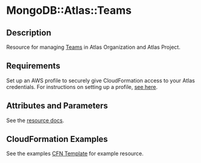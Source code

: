 # MongoDB::Atlas::Teams

## Description
Resource for managing [Teams](https://www.mongodb.com/docs/api/doc/atlas-admin-api-v2/group/endpoint-teams)
in Atlas Organization and Atlas Project.

## Requirements

Set up an AWS profile to securely give CloudFormation access to your Atlas credentials.
For instructions on setting up a profile, [see here](/README.md#mongodb-atlas-api-keys-credential-management).

## Attributes and Parameters

See the [resource docs](./docs/README.md).

## CloudFormation Examples

See the examples [CFN Template](/examples/teams/teams.json) for example resource.
